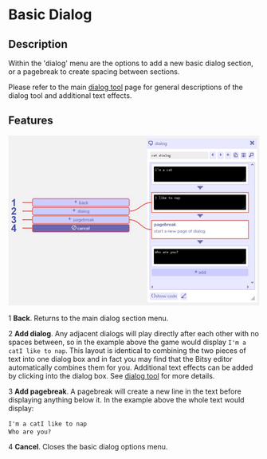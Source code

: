 # Basic Dialog

## Description
Within the 'dialog' menu are the options to add a new basic dialog section, or a pagebreak to create spacing between sections. 

Please refer to the main [dialog tool](../dialog) page for general descriptions of the dialog tool and additional text effects.

## Features

![basic dialog diagram](.images/basicDialogDiagram.JPG)

1 **Back**. Returns to the main dialog section menu.

2 **Add dialog**. Any adjacent dialogs will play directly after each other with no spaces between, so in the example above the game would display `I'm a catI like to nap`. This layout is identical to combining the two pieces of text into one dialog box and in fact you may find that the Bitsy editor automatically combines them for you. Additional text effects can be added by clicking into the dialog box. See [dialog tool](../dialog) for more details.

3 **Add pagebreak**. A pagebreak will create a new line in the text before displaying anything below it. In the example above the whole text would display:

```
I'm a catI like to nap
Who are you?
```

4 **Cancel**. Closes the basic dialog options menu.